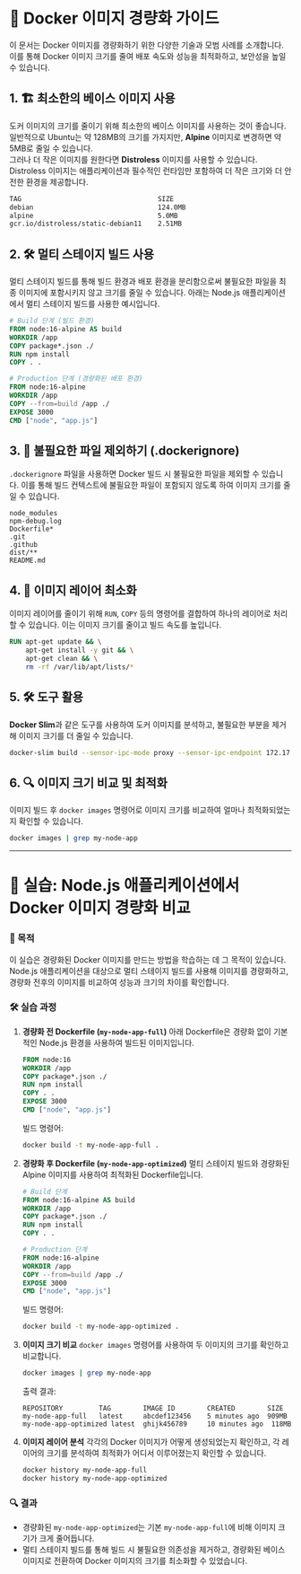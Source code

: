 # 🐳 Docker 이미지 경량화 가이드

이 문서는 Docker 이미지를 경량화하기 위한 다양한 기술과 모범 사례를 소개합니다. 이를 통해 Docker 이미지 크기를 줄여 배포 속도와 성능을 최적화하고, 보안성을 높일 수 있습니다.

## 1. 🏗️ 최소한의 베이스 이미지 사용

도커 이미지의 크기를 줄이기 위해 최소한의 베이스 이미지를 사용하는 것이 좋습니다. 일반적으로 Ubuntu는 약 128MB의 크기를 가지지만, **Alpine** 이미지로 변경하면 약 5MB로 줄일 수 있습니다.  
그러나 더 작은 이미지를 원한다면 **Distroless** 이미지를 사용할 수 있습니다. Distroless 이미지는 애플리케이션과 필수적인 런타임만 포함하여 더 작은 크기와 더 안전한 환경을 제공합니다.

```bash
TAG                                  SIZE
debian                               124.0MB
alpine                               5.0MB
gcr.io/distroless/static-debian11    2.51MB
```

## 2. 🛠️ 멀티 스테이지 빌드 사용

멀티 스테이지 빌드를 통해 빌드 환경과 배포 환경을 분리함으로써 불필요한 파일을 최종 이미지에 포함시키지 않고 크기를 줄일 수 있습니다. 아래는 Node.js 애플리케이션에서 멀티 스테이지 빌드를 사용한 예시입니다.

```Dockerfile
# Build 단계 (빌드 환경)
FROM node:16-alpine AS build
WORKDIR /app
COPY package*.json ./
RUN npm install
COPY . .

# Production 단계 (경량화된 배포 환경)
FROM node:16-alpine
WORKDIR /app
COPY --from=build /app ./
EXPOSE 3000
CMD ["node", "app.js"]
```

## 3. 🚫 불필요한 파일 제외하기 (.dockerignore)

`.dockerignore` 파일을 사용하면 Docker 빌드 시 불필요한 파일을 제외할 수 있습니다. 이를 통해 빌드 컨텍스트에 불필요한 파일이 포함되지 않도록 하여 이미지 크기를 줄일 수 있습니다.

```plaintext
node_modules
npm-debug.log
Dockerfile*
.git
.github
dist/**
README.md
```

## 4. 🎯 이미지 레이어 최소화

이미지 레이어를 줄이기 위해 `RUN`, `COPY` 등의 명령어를 결합하여 하나의 레이어로 처리할 수 있습니다. 이는 이미지 크기를 줄이고 빌드 속도를 높입니다.

```Dockerfile
RUN apt-get update && \
    apt-get install -y git && \
    apt-get clean && \
    rm -rf /var/lib/apt/lists/*
```

## 5. 🛠️ 도구 활용

**Docker Slim**과 같은 도구를 사용하여 도커 이미지를 분석하고, 불필요한 부분을 제거해 이미지 크기를 더 줄일 수 있습니다.

```bash
docker-slim build --sensor-ipc-mode proxy --sensor-ipc-endpoint 172.17.0.1 --http-probe=false nginx;
```

## 6. 🔍 이미지 크기 비교 및 최적화

이미지 빌드 후 `docker images` 명령어로 이미지 크기를 비교하여 얼마나 최적화되었는지 확인할 수 있습니다.

```bash
docker images | grep my-node-app
```

---

# 🧪 실습: Node.js 애플리케이션에서 Docker 이미지 경량화 비교

### 🎯 목적
이 실습은 경량화된 Docker 이미지를 만드는 방법을 학습하는 데 그 목적이 있습니다. Node.js 애플리케이션을 대상으로 멀티 스테이지 빌드를 사용해 이미지를 경량화하고, 경량화 전후의 이미지를 비교하여 성능과 크기의 차이를 확인합니다.

### 🛠️ 실습 과정

1. **경량화 전 Dockerfile (`my-node-app-full`)**
   아래 Dockerfile은 경량화 없이 기본적인 Node.js 환경을 사용하여 빌드된 이미지입니다.

   ```Dockerfile
   FROM node:16
   WORKDIR /app
   COPY package*.json ./
   RUN npm install
   COPY . .
   EXPOSE 3000
   CMD ["node", "app.js"]
   ```

   빌드 명령어:
   ```bash
   docker build -t my-node-app-full .
   ```

2. **경량화 후 Dockerfile (`my-node-app-optimized`)**
   멀티 스테이지 빌드와 경량화된 Alpine 이미지를 사용하여 최적화된 Dockerfile입니다.

   ```Dockerfile
   # Build 단계
   FROM node:16-alpine AS build
   WORKDIR /app
   COPY package*.json ./
   RUN npm install
   COPY . .

   # Production 단계
   FROM node:16-alpine
   WORKDIR /app
   COPY --from=build /app ./
   EXPOSE 3000
   CMD ["node", "app.js"]
   ```

   빌드 명령어:
   ```bash
   docker build -t my-node-app-optimized .
   ```

3. **이미지 크기 비교**
   `docker images` 명령어를 사용하여 두 이미지의 크기를 확인하고 비교합니다.

   ```bash
   docker images | grep my-node-app
   ```

   출력 결과:
   ```plaintext
   REPOSITORY         TAG        IMAGE ID        CREATED        SIZE
   my-node-app-full   latest     abcdef123456    5 minutes ago  909MB
   my-node-app-optimized latest  ghijk456789     10 minutes ago  118MB
   ```

4. **이미지 레이어 분석**
   각각의 Docker 이미지가 어떻게 생성되었는지 확인하고, 각 레이어의 크기를 분석하여 최적화가 어디서 이루어졌는지 확인할 수 있습니다.

   ```bash
   docker history my-node-app-full
   docker history my-node-app-optimized
   ```

### 🔍 결과
- 경량화된 `my-node-app-optimized`는 기본 `my-node-app-full`에 비해 이미지 크기가 크게 줄어듭니다.
- 멀티 스테이지 빌드를 통해 빌드 시 불필요한 의존성을 제거하고, 경량화된 베이스 이미지로 전환하여 Docker 이미지의 크기를 최소화할 수 있었습니다.
